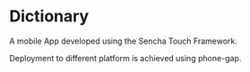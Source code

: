 # Dictionary

A mobile App developed using the Sencha Touch Framework. 

Deployment to different platform is achieved using phone-gap.
